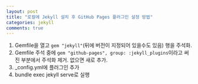 ```yaml
---
layout: post
title: "로컬에 Jekyll 설치 후 GitHub Pages 플러그인 설정 방법"
categories: jekyll
comments: true
---
```

1. Gemfile을 열고 `gem "jekyll"`(뒤에 버전이 지정되어 있을수도 있음) 행을 주석화.
2. Gemfile 주석 중에 `gem "github-pages", group: :jekyll_plugins`이라고 써진 부분에서 주석화 제거. 없으면 새로 추가.
3. _config.yml에 플러그인 추가
4. bundle exec jekyll serve로 실행
